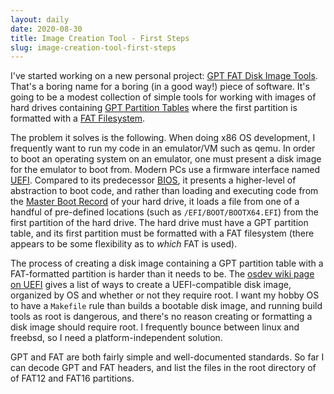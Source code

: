 ```yaml
---
layout: daily
date: 2020-08-30
title: Image Creation Tool - First Steps
slug: image-creation-tool-first-steps
---
```


I've started working on a new personal project: [GPT FAT Disk Image Tools](https://github.com/gridbugs/gpt-fat-disk-image).
That's a boring name for a boring (in a good way!) piece of software.
It's going to be a modest collection of simple tools for working with images of hard drives
containing [GPT Partition Tables](https://en.wikipedia.org/wiki/GUID_Partition_Table)
where the first partition is formatted with a [FAT Filesystem](https://en.wikipedia.org/wiki/File_Allocation_Table).

The problem it solves is the following. When doing x86 OS development, I frequently want to run my code in
an emulator/VM such as qemu. In order to boot an operating system on an emulator, one must present a
disk image for the emulator to boot from.
Modern PCs use a firmware interface named [UEFI](https://en.wikipedia.org/wiki/Unified_Extensible_Firmware_Interface).
Compared to its predecessor [BIOS](https://en.wikipedia.org/wiki/BIOS), it presents a higher-level of abstraction
to boot code, and rather than loading and executing code from the
[Master Boot Record](https://en.wikipedia.org/wiki/Master_boot_record)
of your hard drive, it loads a file from one of a handful of pre-defined locations (such as `/EFI/BOOT/BOOTX64.EFI`)
from the first partition of the hard drive. The hard drive must have a GPT partition table, and its first partition
must be formatted with a FAT filesystem (there appears to be some flexibility as to _which_ FAT is used).

The process of creating a disk image containing a GPT partition table with a FAT-formatted partition
is harder than it needs to be.
The [osdev wiki page on UEFI](https://wiki.osdev.org/UEFI)
gives a list of ways to create a UEFI-compatible disk image,
organized by OS and whether or not they require root.
I want my hobby OS to have a `Makefile` rule than builds a bootable disk image,
and running build tools as root is dangerous,
and there's no reason creating or formatting a disk image should require root.
I frequently bounce between linux and freebsd, so I need a platform-independent solution.

GPT and FAT are both fairly simple and well-documented standards.
So far I can decode GPT and FAT headers, and list the files in the root directory of of FAT12 and FAT16 partitions.
